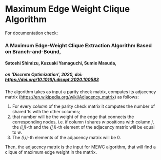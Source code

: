 # Maximum Edge Weight Clique Algorithm

For documentation check:

### A Maximum Edge-Weight Clique Extraction Algorithm Based on Branch-and-Bound,
#### Satoshi Shimizu, Kuzuaki Yamaguchi, Sumio Masuda,
##### on 'Discrete Optimization', 2020, doi: https://doi.org/10.1016/j.disopt.2020.100583

The algorithm takes as input a parity check matrix, computes its adjacency matrix
(https://en.wikipedia.org/wiki/Adjacency_matrix) as follows:

1. For every *column* of the parity check matrix it computes the number of shared 1s with the other columns;
2. that number will be the weight of the edge that connects the corresponding nodes, i.e.
if column _i_ shares _w_ positions with column _j_, the _(i,j)_-th and the _(j,i)_-th element of 
the adjacency matrix will be equal to _w_.
3. The _(i,i)_-th elements of the adjacency matrix will be 0.

Then, the adjacency matrix is the input for MEWC algorithm, that will find a clique of maximum edge weight in the matrix.
